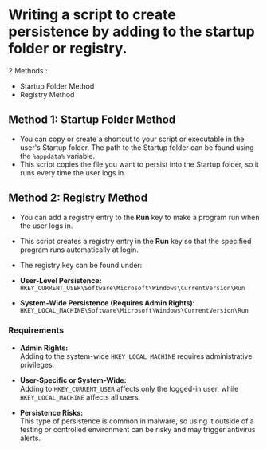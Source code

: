 # Writing a script to create persistence by adding to the startup folder or registry.
2  Methods :
  - Startup Folder Method <br />
  - Registry Method

## Method 1: Startup Folder Method

- You can copy or create a shortcut to your script or executable in the user's Startup folder. The path to the Startup folder can be found using the `%appdata%` variable.
- This script copies the file you want to persist into the Startup folder, so it runs every time the user logs in.

## Method 2:  Registry Method

- You can add a registry entry to the **Run** key to make a program run when the user logs in. 
- This script creates a registry entry in the **Run** key so that the specified program runs automatically at login.
- The registry key can be found under:

- **User-Level Persistence:**  
  `HKEY_CURRENT_USER\Software\Microsoft\Windows\CurrentVersion\Run`

- **System-Wide Persistence (Requires Admin Rights):**  
  `HKEY_LOCAL_MACHINE\Software\Microsoft\Windows\CurrentVersion\Run`

### Requirements

- **Admin Rights:**  
  Adding to the system-wide `HKEY_LOCAL_MACHINE` requires administrative privileges.

- **User-Specific or System-Wide:**  
  Adding to `HKEY_CURRENT_USER` affects only the logged-in user, while `HKEY_LOCAL_MACHINE` affects all users.

- **Persistence Risks:**  
  This type of persistence is common in malware, so using it outside of a testing or controlled environment can be risky and may trigger antivirus alerts.

